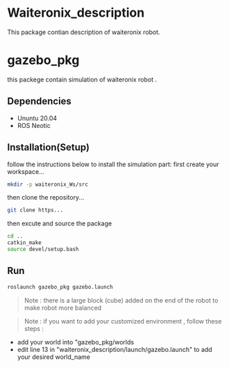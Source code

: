 # Waiteronix_description

This package contian description of waiteronix robot. 

# gazebo_pkg
this packege contain simulation of waiteronix robot .
## Dependencies

* Ununtu 20.04
* ROS Neotic

## Installation(Setup)

follow the instructions below to install the simulation part:
first create your workspace...
```bash
mkdir -p waiteronix_Ws/src
```
then clone the repository...
```bash
git clone https...
```
then excute and source the package
```bash
cd ..
catkin_make
source devel/setup.bash
```

## Run

```bash
roslaunch gazebo_pkg gazebo.launch
```

>Note : there is a large block (cube) added on the end of the robot to make robot more balanced

> Note : if you want to add your customized environment , follow these steps :

- add your world into "gazebo_pkg/worlds
- edit line 13 in "waiteronix_description/launch/gazebo.launch" to add your desired world_name

